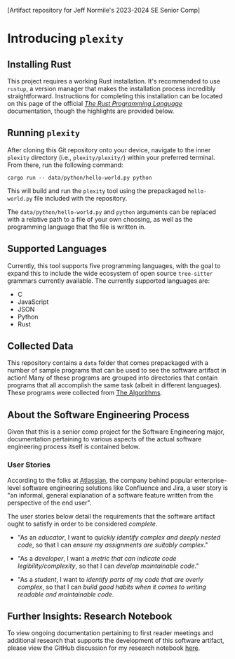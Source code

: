 [Artifact repository for Jeff Normile's 2023-2024 SE Senior Comp]

# Introducing `plexity`

## Installing Rust

This project requires a working Rust installation. It's recommended to use `rustup`, a version manager that makes the installation process incredibly straightforward. Instructions for completing this installation can be located on this page of the official [*The Rust Programming Language*](https://doc.rust-lang.org/book/ch01-01-installation.html) documentation, though the highlights are provided below.

## Running `plexity`

After cloning this Git repository onto your device, navigate to the inner `plexity` directory (i.e., `plexity/plexity/`) within your preferred terminal. From there, run the following command:

```
cargo run -- data/python/hello-world.py python
```

This will build and run the `plexity` tool using the prepackaged `hello-world.py` file included with the repository.

The `data/python/hello-world.py` and `python` arguments can be replaced with a relative path to a file of your own choosing, as well as the programming language that the file is written in.

## Supported Languages

Currently, this tool supports five programming languages, with the goal to expand this to include the wide ecosystem of open source `tree-sitter` grammars currently available. The currently supported languages are:

* C
* JavaScript
* JSON
* Python
* Rust

## Collected Data

This repository contains a `data` folder that comes prepackaged with a number of sample programs that can be used to see the software artifact in action! Many of these programs are grouped into directories that contain programs that all accomplish the same task (albeit in different languages). These programs were collected from [The Algorithms](https://the-algorithms.com/).

## About the Software Engineering Process

Given that this is a senior comp project for the Software Engineering major, documentation pertaining to various aspects of the actual software engineering process itself is contained below. 

### User Stories

According to the folks at [Atlassian](https://www.atlassian.com/agile/project-management/user-stories), the company behind popular enterprise-level software engineering solutions like Confluence and Jira, a user story is "an informal, general explanation of a software feature written from the perspective of the end user".

The user stories below detail the requirements that the software artifact ought to satisfy in order to be considered *complete*.

* "As an *educator*, I want to *quickly identify complex and deeply nested code*, so that I can *ensure my assignments are suitably complex*."

* "As a *developer*, I want a *metric that can indicate code legibility/complexity*, so that I can *develop maintainable code*."

* "As a *student*, I want to *identify parts of my code that are overly complex*, so that I can *build good habits when it comes to writing readable and maintainable code*.

## Further Insights: Research Notebook

To view ongoing documentation pertaining to first reader meetings and additional research that supports the development of this software artifact, please view the GitHub discussion for my research notebook [here](https://github.com/orgs/ReadyResearchers-2023-24/discussions/7).